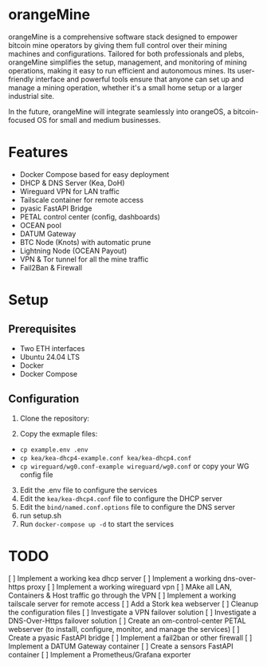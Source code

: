 # orangeMine
orangeMine is a comprehensive software stack designed to empower bitcoin mine operators by giving them full control over their mining machines and configurations. Tailored for both professionals and plebs, orangeMine simplifies the setup, management, and monitoring of mining operations, making it easy to run efficient and autonomous mines. Its user-friendly interface and powerful tools ensure that anyone can set up and manage a mining operation, whether it's a small home setup or a larger industrial site. 

In the future, orangeMine will integrate seamlessly into orangeOS, a bitcoin-focused OS for small and medium businesses.

# Features
- Docker Compose based for easy deployment
- DHCP & DNS Server (Kea, DoH)
- Wireguard VPN for LAN traffic
- Tailscale container for remote access
- pyasic FastAPI Bridge
- PETAL control center (config, dashboards)
- OCEAN pool
- DATUM Gateway
- BTC Node (Knots) with automatic prune
- Lightning Node (OCEAN Payout)
- VPN & Tor tunnel for all the mine traffic
- Fail2Ban & Firewall

# Setup

## Prerequisites

- Two ETH interfaces
- Ubuntu 24.04 LTS
- Docker
- Docker Compose

## Configuration

1. Clone the repository:

2. Copy the exmaple files:
  - `cp example.env .env`
  - `cp kea/kea-dhcp4-example.conf kea/kea-dhcp4.conf`
  - `cp wireguard/wg0.conf-example wireguard/wg0.conf` or copy your WG config file

3. Edit the .env file to configure the services
4. Edit the `kea/kea-dhcp4.conf` file to configure the DHCP server
5. Edit the `bind/named.conf.options` file to configure the DNS server
6. run setup.sh
7. Run `docker-compose up -d` to start the services


# TODO

[ ] Implement a working kea dhcp server
[ ] Implement a working dns-over-https proxy
[ ] Implement a working wireguard vpn
[ ] MAke all LAN, Containers & Host traffic go through the VPN
[ ] Implement a working tailscale server for remote access
[ ] Add a Stork kea webserver
[ ] Cleanup the configuration files
[ ] Investigate a VPN failover solution
[ ] Investigate a DNS-Over-Https failover solution
[ ] Create an om-control-center PETAL webserver (to installl, configure, monitor, and manage the services)
[ ] Create a pyasic FastAPI bridge
[ ] Implement a fail2ban or other firewall
[ ] Implement a DATUM Gateway container
[ ] Create a sensors FastAPI container
[ ] Implement a Prometheus/Grafana exporter